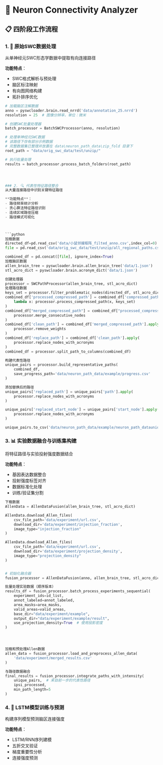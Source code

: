 # 🧠 Neuron Connectivity Analyzer

## 📋 四阶段工作流程

### 1. 🎯 原始SWC数据处理
从单神经元SWC形态学数据中提取有向连接路径

**功能特点**：
- SWC格式解析与预处理
- 脑区标注映射
- 有向图网络构建
- 拓扑排序优化

```python
# 加载脑区注解数据
anno = pyswcloader.brain.read_nrrd('data/annotation_25.nrrd')
resolution = 25  # 图像分辨率，单位：微米

# 创建SWC批量处理器
batch_processor = BatchSWCProcessor(anno, resolution)

# 处理单神经元SWC数据
# 该路径下存有部分示例数据
# 完整数据集已整理并放置在 data\neuron_path_data\zip_fold 目录下
root_path = "data/orig_swc_data/test/unzip/"

# 执行批量处理
results = batch_processor.process_batch_folders(root_path)




### 2. 🔍 代表性特征路径整合
从大量连接路径中识别关键特征路径

**功能特点**：
- 路径频率统计分析
- 贪心算法特征路径识别
- 连续区域路径压缩
- 路径模式可视化



```python
加载数据
directed_df=pd.read_csv('data/小鼠邻接矩阵_filted_anno.csv',index_col=0)
file = pd.read_csv('data/orig_swc_data/test/unzip/all_regional_paths.csv')

combined_df = pd.concat([file], ignore_index=True)
加载脑区数据
allen_brain_tree = pyswcloader.brain.allen_brain_tree('data/1.json')
stl_acro_dict = pyswcloader.brain.acronym_dict('data/1.json')

创建处理器
processor = SWCPathProcessor(allen_brain_tree, stl_acro_dict)
处理路径数据
keys_set = processor.filter_problematic_nodes(directed_df, stl_acro_dict)
combined_df['processed_compressed_path'] = combined_df['compressed_path'].apply(
    lambda x: processor.process_compressed_path(x, keys_set)
)
combined_df["merged_compressed_path"] = combined_df["processed_compressed_path"].apply(
    processor.merge_consecutive_nodes
)
combined_df['clean_path'] = combined_df['merged_compressed_path'].apply(
    processor.remove_weights
)
combined_df['replace_path'] = combined_df['clean_path'].apply(
    processor.replace_nodes_with_acronyms
)
combined_df = processor.split_path_to_columns(combined_df)

构建代表性路径
unique_pairs = processor.build_representative_paths(
    combined_df, 
    save_progress_path='data/neuron_path_data/example/progress.csv'
)

添加替换后的路径
unique_pairs['replaced_path'] = unique_pairs['path'].apply(
    processor.replace_nodes_with_acronyms
)

unique_pairs['replaced_start_node'] = unique_pairs['start_node'].apply(
    processor.replace_nodes_with_acronyms
)

unique_pairs.to_csv('data/neuron_path_data/example/neuron_path_dataunique_pairs_with_paths_partial.csv', index=False)
```



### 3. 📊 实验数据融合与训练集构建
将特征路径与实验投射强度数据结合

**功能特点**：
- 基因表达数据整合
- 投射强度标签对齐
- 数据标准化处理
- 训练/验证集分割



```python
下载数据
AllenData = AllenDataFusion(allen_brain_tree, stl_acro_dict)

AllenData.download_Allen_files(  
    csv_file_path='data/experiment/url.csv',
    download_dir='data/experiment/injection_fraction',
    image_type="injection_fraction"
)

AllenData.download_Allen_files(  
    csv_file_path='data/experiment/url.csv',
    download_dir='data/experiment/projection_density',
    image_type="projection_density"
)


# 初始化融合器
fusion_processor = AllenDataFusion(anno, allen_brain_tree, stl_acro_dict)

批量处理实验数据（顺序版本）
results_df = fusion_processor.batch_process_experiments_sequential(
    experiment_ids=id_list,
    annot_labeled=annot_labeled,
    area_masks=area_masks,
    valid_areas=valid_areas,
    base_dir="data/experiment/example",
    output_dir="data/experiment/example/result",
    use_projection_density=True  # 使用投影密度
)




加载和预处理Allen数据
allen_data = fusion_processor.load_and_preprocess_allen_data(
    'data/experiment/merged_results.csv'
)

与路径数据融合
final_results = fusion_processor.integrate_paths_with_intensity(
    unique_pairs,  # 来自前一步的代表性路径
    ipsi_processed,
    min_path_length=5
)

```






### 4. 🧠 LSTM模型训练与预测
构建序列模型预测脑区连接强度

**功能特点**：
- LSTM/RNN序列建模
- 五折交叉验证
- 梯度重要性分析
- 连接强度预测


